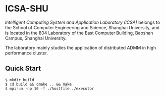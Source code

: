 # ICSA-SHU
*Intelligent Computing System and Application Laboratory (ICSA)* belongs to the School of Computer Engineering and Science, Shanghai University, and is located in the 804 Laboratory of the East Computer Building, Baoshan Campus, Shanghai University. 

The laboratory mainly studies the application of distributed ADMM in high performance cluster.

## Quick Start
```shell
$ mkdir build
$ cd build && cmake .. && make
$ mpirun -np 16 -f ./hostfile ./executor
```
